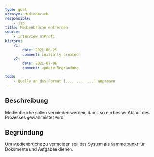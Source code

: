 ```yaml
---
type: goal
acronym: Medienbruch
responsible:
    - jsp
title: Medienbrüche entfernen
source:
    - Interview nnProf1
history:
    v1:
        date: 2021-06-25
        comment: initially created
    v2:
        date: 2021-07-06
        comment: update Begründung

todo:
    - Quelle an das Format [..., ..., ...] anpassen 
---
```


## Beschreibung
Medienbrüche sollen vermieden werden, damit so ein besser Ablauf des Prozesses gewährleistet wird

## Begründung
Um Medienbrüche zu vermeiden soll das System als Sammelpunkt für Dokumente und Aufgaben dienen.
